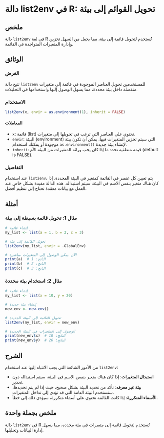 <!--
Meta Description: # دالة list2env في R: تحويل القوائم إلى بيئة ## ملخص دالة `list2env` في لغة R تُستخدم لتحويل قائمة إلى بيئة، مما يجعل من السهل تخزين وإدارة المتغيرات ...
Meta Keywords: إلى, بيئة, list2env, البيئة, قائمة
-->

# دالة list2env في R: تحويل القوائم إلى بيئة

## ملخص
دالة `list2env` في لغة R تُستخدم لتحويل قائمة إلى بيئة، مما يجعل من السهل تخزين وإدارة المتغيرات المتواجدة في القائمة.

## الوثائق
### الغرض
تتيح دالة `list2env` للمستخدمين تحويل العناصر الموجودة في قائمة إلى متغيرات منفصلة داخل بيئة محددة، مما يسهل الوصول إليها واستخدامها في التحليلات.

### الاستخدام
```R
list2env(x, envir = as.environment(1), inherit = FALSE)
```

#### المعاملات
- `x`: قائمة (list) تحتوي على العناصر التي ترغب في تحويلها إلى متغيرات.
- `envir`: البيئة (environment) التي سيتم تخزين المتغيرات فيها. يمكن أن تكون بيئة موجودة أو يمكنك استخدام `as.environment()` لإنشاء بيئة جديدة.
- `inherit`: قيمة منطقية تحدد ما إذا كان يجب وراثة المتغيرات من البيئة الأم (default is FALSE).

### التفاصيل
عند استخدام `list2env`، يتم تعيين كل عنصر في القائمة كمتغير في البيئة المحددة. إذا كان هناك متغير بنفس الاسم في البيئة، سيتم استبداله. هذه الدالة مفيدة بشكل خاص عند العمل مع بيانات معقدة تحتاج إلى تنظيم أفضل.

## أمثلة
### مثال 1: تحويل قائمة بسيطة إلى بيئة
```R
# إنشاء قائمة
my_list <- list(a = 1, b = 2, c = 3)

# تحويل القائمة إلى بيئة
list2env(my_list, envir = .GlobalEnv)

# الآن يمكن الوصول إلى المتغيرات مباشرة
print(a)  # الناتج: 1
print(b)  # الناتج: 2
print(c)  # الناتج: 3
```

### مثال 2: استخدام بيئة محددة
```R
# إنشاء قائمة
my_list <- list(x = 10, y = 20)

# إنشاء بيئة جديدة
new_env <- new.env()

# تحويل القائمة إلى البيئة الجديدة
list2env(my_list, envir = new_env)

# الوصول إلى المتغيرات في البيئة الجديدة
print(new_env$x)  # الناتج: 10
print(new_env$y)  # الناتج: 20
```

## الشرح
من الأمور الشائعة التي يجب الانتباه إليها عند استخدام `list2env`:
- **استبدال المتغيرات**: إذا كان هناك متغير بنفس الاسم في البيئة، سيتم استبداله دون تحذير.
- **بيئة غير معرفه**: تأكد من تحديد البيئة بشكل صحيح، حيث إذا لم يتم تحديدها، ستستخدم البيئة العامة التي قد تؤدي إلى تداخل المتغيرات.
- **الأسماء المتكررة**: إذا كانت القائمة تحتوي على أسماء متكررة، سيؤدي ذلك إلى خطأ.

## ملخص بجملة واحدة
دالة `list2env` في R تُستخدم لتحويل قائمة إلى متغيرات في بيئة محددة، مما يسهل إدارة البيانات وتحليلها.